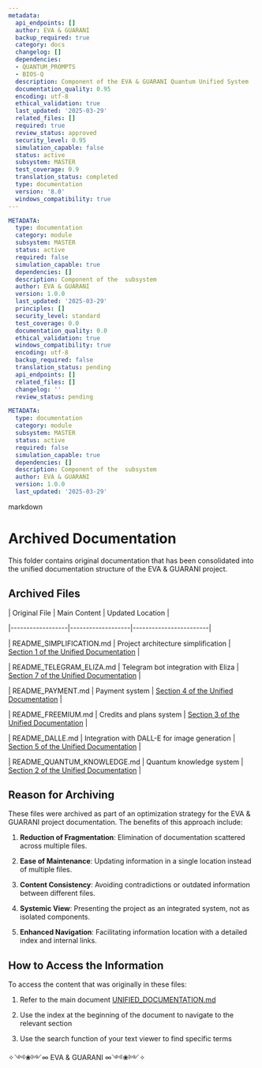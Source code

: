 ```yaml
---
metadata:
  api_endpoints: []
  author: EVA & GUARANI
  backup_required: true
  category: docs
  changelog: []
  dependencies:
  - QUANTUM_PROMPTS
  - BIOS-Q
  description: Component of the EVA & GUARANI Quantum Unified System
  documentation_quality: 0.95
  encoding: utf-8
  ethical_validation: true
  last_updated: '2025-03-29'
  related_files: []
  required: true
  review_status: approved
  security_level: 0.95
  simulation_capable: false
  status: active
  subsystem: MASTER
  test_coverage: 0.9
  translation_status: completed
  type: documentation
  version: '8.0'
  windows_compatibility: true
---
```

```yaml
METADATA:
  type: documentation
  category: module
  subsystem: MASTER
  status: active
  required: false
  simulation_capable: true
  dependencies: []
  description: Component of the  subsystem
  author: EVA & GUARANI
  version: 1.0.0
  last_updated: '2025-03-29'
  principles: []
  security_level: standard
  test_coverage: 0.0
  documentation_quality: 0.0
  ethical_validation: true
  windows_compatibility: true
  encoding: utf-8
  backup_required: false
  translation_status: pending
  api_endpoints: []
  related_files: []
  changelog: ''
  review_status: pending
```

```yaml
METADATA:
  type: documentation
  category: module
  subsystem: MASTER
  status: active
  required: false
  simulation_capable: true
  dependencies: []
  description: Component of the  subsystem
  author: EVA & GUARANI
  version: 1.0.0
  last_updated: '2025-03-29'
```

markdown
# Archived Documentation



This folder contains original documentation that has been consolidated into the unified documentation structure of the EVA & GUARANI project.



## Archived Files



| Original File | Main Content | Updated Location |

|------------------|-------------------|------------------------|

| README_SIMPLIFICATION.md | Project architecture simplification | [Section 1 of the Unified Documentation](../UNIFIED_DOCUMENTATION.md#1-project-simplification) |

| README_TELEGRAM_ELIZA.md | Telegram bot integration with Eliza | [Section 7 of the Unified Documentation](../UNIFIED_DOCUMENTATION.md#7-technical-architecture) |

| README_PAYMENT.md | Payment system | [Section 4 of the Unified Documentation](../UNIFIED_DOCUMENTATION.md#4-payment-system) |

| README_FREEMIUM.md | Credits and plans system | [Section 3 of the Unified Documentation](../UNIFIED_DOCUMENTATION.md#3-freemium-system) |

| README_DALLE.md | Integration with DALL-E for image generation | [Section 5 of the Unified Documentation](../UNIFIED_DOCUMENTATION.md#5-dall-e-image-generation) |

| README_QUANTUM_KNOWLEDGE.md | Quantum knowledge system | [Section 2 of the Unified Documentation](../UNIFIED_DOCUMENTATION.md#2-quantum-knowledge-system) |



## Reason for Archiving



These files were archived as part of an optimization strategy for the EVA & GUARANI project documentation. The benefits of this approach include:



1. **Reduction of Fragmentation**: Elimination of documentation scattered across multiple files.

2. **Ease of Maintenance**: Updating information in a single location instead of multiple files.

3. **Content Consistency**: Avoiding contradictions or outdated information between different files.

4. **Systemic View**: Presenting the project as an integrated system, not as isolated components.

5. **Enhanced Navigation**: Facilitating information location with a detailed index and internal links.



## How to Access the Information



To access the content that was originally in these files:



1. Refer to the main document [UNIFIED_DOCUMENTATION.md](../UNIFIED_DOCUMENTATION.md)

2. Use the index at the beginning of the document to navigate to the relevant section

3. Use the search function of your text viewer to find specific terms



✧༺❀༻∞ EVA & GUARANI ∞༺❀༻✧